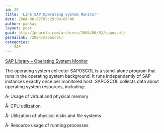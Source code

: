 ```yaml
---
id: 29
title: 'Link SAP Operating System Monitor'
date: 2004-06-02T09:29:09+00:00
author: pankaj
layout: post
guid: http://pnarula.com/archives/2004/06/02/saposcol/
permalink: /2004/saposcol/
categories:
  - SAP
---
```

<a href="http://help.sap.com/saphelp_nw04/helpdata/en/55/b5b93b5bb3493fe10000000a114084/frameset.htm" onclick="_gaq.push(['_trackEvent', 'outbound-article', 'http://help.sap.com/saphelp_nw04/helpdata/en/55/b5b93b5bb3493fe10000000a114084/frameset.htm', 'SAP Library &#8211; Operating System Monitor']);" >SAP Library &#8211; Operating System Monitor</a>

The operating system collector SAPOSCOL is a stand-alone program that runs in the operating system background. It runs independently of SAP instances exactly once per monitored host. SAPOSCOL collects data about operating system resources, including:

Â· Usage of virtual and physical memory

Â· CPU utilization

Â· Utilization of physical disks and file systems

Â· Resource usage of running processes